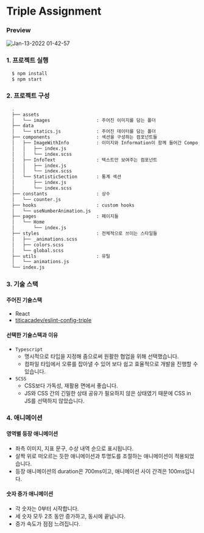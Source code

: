 # Triple Assignment

### Preview

![Jan-13-2022 01-42-57](https://user-images.githubusercontent.com/26598561/149183627-71631be1-76fc-4efc-ac17-100cb198d366.gif)

### 1. 프로젝트 실행

```bash
  $ npm install
  $ npm start
```

### 2. 프로젝트 구성

```bash
  .
  ├── assets
  │   └── images                 : 주어진 이미지를 담는 폴더
  ├── data
  │   └── statics.js             : 주어진 데이터를 담는 폴더
  ├── components                 : 섹션을 구성하는 컴포넌트들
  │   ├── ImageWithInfo          : 이미지와 Information이 함께 들어간 Component
  │   │   ├── index.js
  │   │   └── index.scss
  │   ├── InfoText               : 텍스트만 보여주는 컴포넌트
  │   │   ├── index.js
  │   │   └── index.scss
  │   └── StatisticSection       : 통계 섹션
  │       ├── index.js
  │       └── index.scss
  ├── constants                  : 상수
  │   └── counter.js
  ├── hooks                      : custom hooks
  │   └── useNumberAnimation.js
  ├── pages                      : 페이지들
  │   └── Home
  │       └── index.js
  ├── styles                     : 전체적으로 쓰이는 스타일들
  │   ├── _animations.scss
  │   ├── colors.scss
  │   └── global.scss
  ├── utils                      : 유틸
  │   └── animations.js
  └── index.js
```

### 3. 기술 스택

#### 주어진 기술스택

- React
- [titicacadev/eslint-config-triple](https://github.com/titicacadev/eslint-config-triple)

#### 선택한 기술스택과 이유

- `Typescript`
  - 명시적으로 타입을 지정해 줌으로써 원활한 협업을 위해 선택했습니다.
  - 컴파일 타임에서 오류를 잡아낼 수 있어 보다 쉽고 효율적으로 개발을 진행할 수 있습니다.
- `SCSS`
  - CSS보다 가독성, 재활용 면에서 좋습니다.
  - JS와 CSS 간의 긴밀한 상태 공유가 필요하지 않은 상태였기 때문에 CSS in JS를 선택하지 않았습니다.

### 4. 애니메이션

#### 영역별 등장 애니메이션

- 좌측 이미지, 지표 문구, 수상 내역 순으로 표시됩니다.
- 살짝 위로 떠오르는 듯한 애니메이션과 투명도를 조절하는 애니메이션이 적용되었습니다.
- 등장 애니메이션의 duration은 700ms이고, 애니메이션 사이 간격은 100ms입니다.

#### 숫자 증가 애니메이션

- 각 숫자는 0부터 시작합니다.
- 세 숫자 모두 2초 동안 증가하고, 동시에 끝납니다.
- 증가 속도가 점점 느려집니다.
